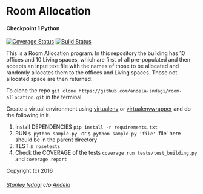 # Room Allocation
#### Checkpoint 1 Python
[![Coverage Status](https://coveralls.io/repos/andela-sndagi/room-allocation/badge.svg?branch=develop&service=github)](https://coveralls.io/github/andela-sndagi/room-allocation?branch=develop)
[![Build Status](https://semaphoreci.com/api/v1/projects/4ce0bec9-06db-40eb-a90e-3833134d7c6a/651500/badge.svg)](https://semaphoreci.com/stanmd/room-allocation)

This is a Room Allocation program. In this repository the building has 10 offices and 10 Living spaces, which are first of all pre-populated and then accepts an input text file with the names of those to be allocated and randomly allocates them to the offices and Living spaces. Those not allocated space are then returned.

To clone the repo ```git clone https://github.com/andela-sndagi/room-allocation.git``` in the terminal

Create a virtual environment using [virtualenv](https://virtualenv.readthedocs.org/en/latest/) or [virtualenvwrapper](https://virtualenvwrapper.readthedocs.org/en/latest/) and do the following in it.

1. Install DEPENDENCIES
```pip install -r requirements.txt```
2. RUN
```$ python sample.py ```
or
```$ python sample.py 'file'``` 'file' here should be in the parent directory
3. TEST
```$ nosetests```
4. Check the COVERAGE of the tests
```coverage run tests/test_building.py``` and
```coverage report```

Copyright (c) 2016
###### [Stanley Ndagi](http://techkenyans.org/jamii/stanmd) c/o [Andela](http://andela.com)
